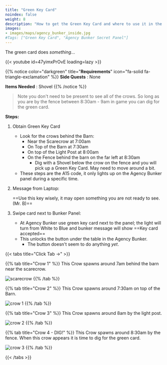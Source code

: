 ```yaml
---
title: "Green Key Card"
noindex: false
weight: 8
description: "How to get the Green Key Card and where to use it in the Agency Bunker."
images:
- images/maps/agency_bunker_inside.jpg
#Tags: ["Green Key Card", "Agency Bunker Secret Panel"]
---
```


The green card does _something_...

{{< youtube id=47yimxPrOvE loading=lazy >}}



{{% notice color="darkgreen" title="**Requirements**" icon="fa-solid fa-triangle-exclamation"  %}}
**Side Quests** : None

**Items Needed** : Shovel
{{% /notice %}}

>Note you don't need to be present to see all of the crows. So long as you are by the fence between 8:30am - 9am in game you can dig for the green card.

**Steps:**

1. Obtain Green Key Card
	- Look for the crows behind the Barn:
		-  Near the Scarecrow at 7:00am
		- On Top of the Barn at 7:30am
		- On top of the Light Post at 8:00am
		- On the Fence behind the barn on the far left at 8:30am
			-  Dig with a Shovel below the crow on the fence and you will pick up a Green Key Card. May need to move around a bit.
	- These steps are the A15 code, it only lights up on the Agency Bunker panel during a specific time.
2. Message from Laptop: 

	==Use this key wisely, it may open something you are not ready to see. (Mr. B)==
3. Swipe card next to Bunker Panel:
	- At Agency Bunker use green key card next to the panel; the light will turn from White to Blue and bunker message will show ==Key card accepted==
	- This unlocks the button under the table in the Agency Bunker.
		- The button doesn't seem to do anything _yet_.

{{< tabs title="Click Tab ->" >}}

{{% tab title="Crow 1" %}}
This Crow spawns around 7am behind the barn near the scarecrow.

![scarecrow](/images/bh/green_key_card-scarecrow.jpg)
{{% /tab %}}

{{% tab title="Crow 2" %}}
This Crow spawns around 7:30am on top of the Barn.

![crow 1](/images/bh/green_key_card-crow1.jpg)
{{% /tab %}}

{{% tab title="Crow 3" %}}
This Crow spawns around 8am by the light post.

![crow 2](/images/bh/green_key_card-crow2.jpg)
{{% /tab %}}

{{% tab title="Crow 4 - DIG!" %}}
This Crow spawns around 8:30am by the fence. When this crow appears it is time to dig for the green card.

![crow 3](/images/bh/green_key_card-crow3.jpg)
{{% /tab %}}

{{< /tabs >}}